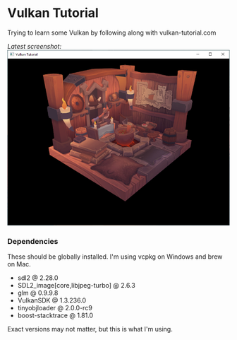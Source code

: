 Vulkan Tutorial
==================

Trying to learn some Vulkan by following along with vulkan-tutorial.com

*Latest screenshot:*
![](screenshot3.png)

### Dependencies

These should be globally installed. I'm using vcpkg on Windows and brew on Mac.

- sdl2 @ 2.28.0
- SDL2_image[core,libjpeg-turbo] @ 2.6.3
- glm @ 0.9.9.8
- VulkanSDK @ 1.3.236.0
- tinyobjloader @ 2.0.0-rc9
- boost-stacktrace @ 1.81.0

Exact versions may not matter, but this is what I'm using.
